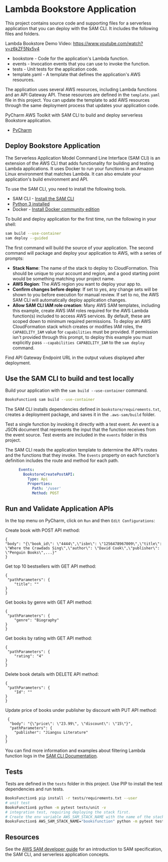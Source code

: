 # Lambda Bookstore Application
This project contains source code and supporting files for a serverless application that you can deploy with the SAM CLI. It includes the following files and folders.

Lambda Bookstore Demo Video: https://www.youtube.com/watch?v=z6kZF5Nx5v4

- bookstore - Code for the application's Lambda function.
- events - Invocation events that you can use to invoke the function.
- tests - Unit tests for the application code. 
- template.yaml - A template that defines the application's AWS resources.

The application uses several AWS resources, including Lambda functions and an API Gateway API. These resources are defined in the `template.yaml` file in this project. You can update the template to add AWS resources through the same deployment process that updates your application code.

PyCharm AWS Toolkit with SAM CLI to build and deploy serverless Bookstore application.

* [PyCharm](https://docs.aws.amazon.com/toolkit-for-jetbrains/latest/userguide/welcome.html)

## Deploy Bookstore Application
The Serverless Application Model Command Line Interface (SAM CLI) is an extension of the AWS CLI that adds functionality for building and testing Lambda applications. It uses Docker to run your functions in an Amazon Linux environment that matches Lambda. It can also emulate your application's build environment and API.

To use the SAM CLI, you need to install the following tools.

* SAM CLI - [Install the SAM CLI](https://docs.aws.amazon.com/serverless-application-model/latest/developerguide/serverless-sam-cli-install.html)
* [Python 3 installed](https://www.python.org/downloads/)
* Docker - [Install Docker community edition](https://hub.docker.com/search/?type=edition&offering=community)

To build and deploy application for the first time, run the following in your shell:

```bash
sam build --use-container
sam deploy --guided
```

The first command will build the source of your application. The second command will package and deploy your application to AWS, with a series of prompts:

* **Stack Name**: The name of the stack to deploy to CloudFormation. This should be unique to your account and region, and a good starting point would be something matching your project name.
* **AWS Region**: The AWS region you want to deploy your app to.
* **Confirm changes before deploy**: If set to yes, any change sets will be shown to you before execution for manual review. If set to no, the AWS SAM CLI will automatically deploy application changes.
* **Allow SAM CLI IAM role creation**: Many AWS SAM templates, including this example, create AWS IAM roles required for the AWS Lambda function(s) included to access AWS services. By default, these are scoped down to minimum required permissions. To deploy an AWS CloudFormation stack which creates or modifies IAM roles, the `CAPABILITY_IAM` value for `capabilities` must be provided. If permission isn't provided through this prompt, to deploy this example you must explicitly pass `--capabilities CAPABILITY_IAM` to the `sam deploy` command.

Find API Gateway Endpoint URL in the output values displayed after deployment.

## Use the SAM CLI to build and test locally
Build your application with the `sam build --use-container` command.

```bash
BooksFunction$ sam build --use-container
```
The SAM CLI installs dependencies defined in `bookstore/requirements.txt`, creates a deployment package, and saves it in the `.aws-sam/build` folder.

Test a single function by invoking it directly with a test event. An event is a JSON document that represents the input that the function receives from the event source. Test events are included in the `events` folder in this project.

The SAM CLI reads the application template to determine the API's routes and the functions that they invoke. The `Events` property on each function's definition includes the route and method for each path.

```yaml
      Events:
        BookstoreCreatePostAPI:
          Type: Api
          Properties:
            Path: '/user'
            Method: POST
```

## Run and Validate Application APIs
In the top menu on PyCharm, click on `Run` and then `Edit Configurations`:

Create book with POST API method:
```console
{
"body": "{\"book_id\": \"4444\",\"isbn\": \"1256478967009\",\"title\": \"Where the Crawdads Sing\",\"author\": \"David Cook\",\"publisher\": \"Penguin Books\",...}"
}
```
Get top 10 bestsellers with GET API method:
```console
{
 "pathParameters": {
    "title": ""
}
}
```
Get books by genre with GET API method:
```console
{
 "pathParameters": {
    "genre": "Biography"
}
}
```
Get books by rating with GET API method:
```console
{
 "pathParameters": {
    "rating": "4"
}
}
```
Delete book details with DELETE API method:
```console
{
 "pathParameters": {
    "Id": ""
}
}
```
Update price of books under publisher by discount with PUT API method:
```console
 {
  "body": "{\"price\": \"23.99\", \"discount\": \"15\"}",
  "pathParameters": {
    "publisher": "Jiangsu Literature"
}
}
```

You can find more information and examples about filtering Lambda function logs in the [SAM CLI Documentation](https://docs.aws.amazon.com/serverless-application-model/latest/developerguide/serverless-sam-cli-logging.html).

## Tests
Tests are defined in the `tests` folder in this project. Use PIP to install the test dependencies and run tests.

```bash
BooksFunction$ pip install -r tests/requirements.txt --user
# unit test
BooksFunction$ python -m pytest tests/unit -v
# integration test, requiring deploying the stack first.
# Create the env variable AWS_SAM_STACK_NAME with the name of the stack we are testing
BooksFunction$ AWS_SAM_STACK_NAME="booksfunction" python -m pytest tests/integration -v
```

## Resources
See the [AWS SAM developer guide](https://docs.aws.amazon.com/serverless-application-model/latest/developerguide/what-is-sam.html) for an introduction to SAM specification, the SAM CLI, and serverless application concepts.
